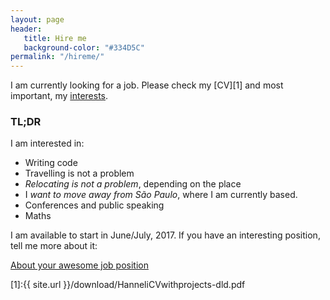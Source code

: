 ```yaml
---
layout: page
header:
   title: Hire me
   background-color: "#334D5C"
permalink: "/hireme/"
---
```


I am currently looking for a job. Please check my [CV][1] and most important, my [interests](/interests).

### TL;DR
I am interested in:
* Writing code
* Travelling is not a problem
* _Relocating is not a problem_, depending on the place
* I _want to move away from São Paulo_, where I am currently based.
* Conferences and public speaking
* Maths

I am available to start in June/July, 2017. If you have an interesting position, tell me more about it:

<p><a class="button radius" href="https://docs.google.com/forms/d/e/1FAIpQLSeitvbdokQiYbOaBi2_DUhl8Q5biz0nKEAy-0FVpOZgM9PU4g/viewform?usp=sf_link" target="_blank">About your awesome job position</a></p>

[1]:{{ site.url }}/download/HanneliCVwithprojects-dld.pdf

